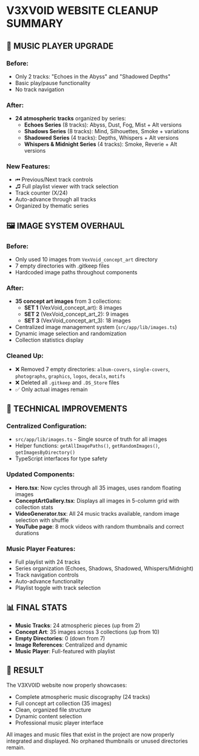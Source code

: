 # V3XV0ID WEBSITE CLEANUP SUMMARY

## 🎵 MUSIC PLAYER UPGRADE

### Before:
- Only 2 tracks: "Echoes in the Abyss" and "Shadowed Depths"
- Basic play/pause functionality
- No track navigation

### After:
- **24 atmospheric tracks** organized by series:
  - **Echoes Series** (8 tracks): Abyss, Dust, Fog, Mist + Alt versions
  - **Shadows Series** (8 tracks): Mind, Silhouettes, Smoke + variations
  - **Shadowed Series** (4 tracks): Depths, Whispers + Alt versions
  - **Whispers & Midnight Series** (4 tracks): Smoke, Reverie + Alt versions

### New Features:
- ⏮ Previous/Next track controls
- ♫ Full playlist viewer with track selection
- Track counter (X/24)
- Auto-advance through all tracks
- Organized by thematic series

## 🖼️ IMAGE SYSTEM OVERHAUL

### Before:
- Only used 10 images from `VexVoid_concept_art` directory
- 7 empty directories with .gitkeep files
- Hardcoded image paths throughout components

### After:
- **35 concept art images** from 3 collections:
  - **SET 1** (VexVoid_concept_art): 8 images
  - **SET 2** (VexVoid_concept_art_2): 9 images  
  - **SET 3** (VexVoid_concept_art_3): 18 images
- Centralized image management system (`src/app/lib/images.ts`)
- Dynamic image selection and randomization
- Collection statistics display

### Cleaned Up:
- ❌ Removed 7 empty directories: `album-covers`, `single-covers`, `photographs`, `graphics`, `logos`, `decals`, `motifs`
- ❌ Deleted all `.gitkeep` and `.DS_Store` files
- ✅ Only actual images remain

## 🔧 TECHNICAL IMPROVEMENTS

### Centralized Configuration:
- `src/app/lib/images.ts` - Single source of truth for all images
- Helper functions: `getAllImagePaths()`, `getRandomImages()`, `getImagesByDirectory()`
- TypeScript interfaces for type safety

### Updated Components:
- **Hero.tsx**: Now cycles through all 35 images, uses random floating images
- **ConceptArtGallery.tsx**: Displays all images in 5-column grid with collection stats
- **VideoGenerator.tsx**: All 24 music tracks available, random image selection with shuffle
- **YouTube page**: 8 mock videos with random thumbnails and correct durations

### Music Player Features:
- Full playlist with 24 tracks
- Series organization (Echoes, Shadows, Shadowed, Whispers/Midnight)
- Track navigation controls
- Auto-advance functionality
- Playlist toggle with track selection

## 📊 FINAL STATS

- **Music Tracks**: 24 atmospheric pieces (up from 2)
- **Concept Art**: 35 images across 3 collections (up from 10)
- **Empty Directories**: 0 (down from 7)
- **Image References**: Centralized and dynamic
- **Music Player**: Full-featured with playlist

## 🎯 RESULT

The V3XV0ID website now properly showcases:
- Complete atmospheric music discography (24 tracks)
- Full concept art collection (35 images)
- Clean, organized file structure
- Dynamic content selection
- Professional music player interface

All images and music files that exist in the project are now properly integrated and displayed. No orphaned thumbnails or unused directories remain. 